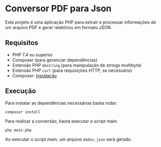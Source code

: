 # Conversor PDF para Json

Este projeto é uma aplicação PHP para extrair e processar informações de um arquivo PDF e gerar relatórios em formato JSON.

## Requisitos

- PHP 7.4 ou superior
- Composer (para gerenciar dependências)
- Extensão PHP `mbstring` (para manipulação de strings multibyte)
- Extensão PHP `curl` (para requisições HTTP, se necessário)
- Composer: [Instalação](https://getcomposer.org/download/)

## Execução

Para instalar as dependências necessárias basta rodar:

```
composer install
```

Para realizar a conversão, basta executar o script main:

```
php main.php
```

Ao executar o script main, um arquivo `dados.json` será gerado.